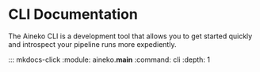 # CLI Documentation

The Aineko CLI is a development tool that allows you to get started quickly and introspect your pipeline runs more expediently.

::: mkdocs-click
    :module: aineko.__main__
    :command: cli
    :depth: 1
